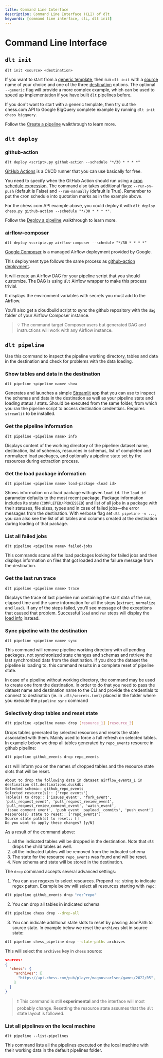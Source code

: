 ```yaml
---
title: Command Line Interface
description: Command Line Interface (CLI) of dlt
keywords: [command line interface, cli, dlt init]
---
```


# Command Line Interface

## `dlt init`

```
dlt init <source> <destination>
```

If you want to start from a [generic template](https://github.com/dlt-hub/python-dlt-init-template),
then run `dlt init` with a [source](../general-usage/glossary.md#source) name of your choice and one of the three
[destination](../general-usage/glossary.md#destination) options. The optional `--generic` flag will provide a more complex
example, which can be used to speed up implementation if you have built `dlt` pipelines before.

If you don't want to start with a generic template, then try out the chess.com API to Google BigQuery
complete example by running `dlt init chess bigquery`.

Follow the [Create a pipeline](../walkthroughs/create-a-pipeline.md) walkthrough to learn more.

## `dlt deploy`
### github-action

```
dlt deploy <script>.py github-action --schedule "*/30 * * * *"
```

[GitHub Actions](https://github.com/features/actions) is a CI/CD runner that you can use basically for free.

You need to specify when the GitHub Action should run using a [cron schedule expression](https://crontab.guru/). The command also takes additional flags: `--run-on-push` (default is False) and `--run-manually` (default is True). Remember to put the cron schedule into quotation marks as in the example above.

For the chess.com API example above, you could deploy it with `dlt deploy chess.py github-action --schedule "*/30 * * * *"`.

Follow the [Deploy a pipeline](../walkthroughs/deploy-a-pipeline.md) walkthrough to learn more.

### airflow-composer

```
dlt deploy <script>.py airflow-composer --schedule "*/30 * * * *"
```

[Google Composer](../running-in-production/orchestrators/airflow-gcp-cloud-composer.md) is a managed Airflow deployment provided by Google.

This deployment type follows the same process as [github-action deployment](../walkthroughs/deploy-a-pipeline.md).

It will create an Airflow DAG for your pipeline script that you should customize. The DAG is using `dlt` Airflow wrapper to make this process trivial.

It displays the environment variables with secrets you must add to the Airflow.

You'll also get a cloudbuild script to sync the github repository with the `dag` folder of your Airflow Composer instance.

> 💡 The command target Composer users but generated DAG and instructions will work with any Airflow instance.


## `dlt pipeline`

Use this command to inspect the pipeline working directory, tables and data in the destination and check for problems with the data loading.

### Show tables and data in the destination

```
dlt pipeline <pipeline name> show
```

Generates and launches a simple [Streamlit](https://streamlit.io/) app that you can use to inspect the schemas and data in the destination as well as your pipeline state and loading status / stats. Should be executed from the same folder, from which you ran the pipeline script to access destination credentials. Requires `streamlit` to be installed.

### Get the pipeline information

```
dlt pipeline <pipeline name> info
```

Displays content of the working directory of the pipeline: dataset name, destination, list of schemas, resources in schemas, list of completed and normalized load packages, and optionally a pipeline state set by the resources during extraction process.

### Get the load package information

```
dlt pipeline <pipeline name> load-package <load id>
```

Shows information on a load package with given `load_id`. The `load_id` parameter defaults to the most recent package. Package information includes its state (`COMPLETED/PROCESSED`) and list of all jobs in a package with their statuses, file sizes, types and in case of failed jobs—the error messages from the destination. With verbose flag set `dlt pipeline -v ...`, you can also see the list of all tables and columns created at the destination during loading of that package.

### List all failed jobs

```
dlt pipeline <pipeline name> failed-jobs
```

This commands scans all the load packages looking for failed jobs and then displays information on files that got loaded and the failure message from the destination.

### Get the last run trace

```
dlt pipeline <pipeline name> trace
```

Displays the trace of last pipeline run containing the start data of the run, elapsed time and the same information for all the steps (`extract`, `normalize` and `load`). If any of the steps failed, you'll see message of the exceptions that caused that problem. Successful `load` and `run` steps will display the [load info](walkthroughs/run-a-pipeline.md) instead.

### Sync pipeline with the destination

```
dlt pipeline <pipeline name> sync
```

This command will remove pipeline working directory with all pending packages, not synchronized state changes and schemas and retrieve the last synchronized data from the destination. If you drop the dataset the pipeline is loading to, this command results in a complete reset of pipeline state.

In case of a pipeline without working directory, the command may be used to create one from the destination. In order to do that you need to pass the dataset name and destination name to the CLI and provide the credentials to connect to destination (ie. in `.dlt/secrets.toml`) placed in the folder where you execute the `pipeline sync` command

### Selectively drop tables and reset state

```sh
dlt pipeline <pipeline name> drop [resource_1] [resource_2]
```
Drops tables generated by selected resources and resets the state associated with them. Mainly used to force a full refresh on selected tables. In example below we drop all tables generated by `repo_events` resource in github pipeline:
```sh
dlt pipeline github_events drop repo_events
```
`dlt` will inform you on the names of dropped tables and the resource state slots that will be reset.
```
About to drop the following data in dataset airflow_events_1 in destination dlt.destinations.duckdb:
Selected schema:: github_repo_events
Selected resource(s):: ['repo_events']
Table(s) to drop:: ['issues_event', 'fork_event', 'pull_request_event', 'pull_request_review_event', 'pull_request_review_comment_event', 'watch_event', 'issue_comment_event', 'push_event__payload__commits', 'push_event']
Resource(s) state to reset:: ['repo_events']
Source state path(s) to reset:: []
Do you want to apply these changes? [y/N]
```
As a result of the command above:
1. all the indicated tables will be dropped in the destination. Note that `dlt` drops the child tables as well.
2. all the indicated tables will be removed from the indicated schema
3. The state for the resource `repo_events` was found and will be reset.
4. New schema and state will be stored in the destination.

The `drop` command accepts several advanced settings:
1. You can use regexes to select resources. Prepend `re:` string to indicate regex patten. Example below will select all resources starting with `repo`:
```sh
dlt pipeline github_events drop "re:^repo"
```
2. You can drop all tables in indicated schema
```sh
dlt pipeline chess drop --drop-all
```
3. You can indicate additional state slots to reset by passing JsonPath to source state. In example below we reset the `archives` slot in source state:
```sh
dlt pipeline chess_pipeline drop --state-paths archives
```
This will select the `archives` key in `chess` source:
```json
sources:
{
  "chess": {
    "archives": [
      "https://api.chess.com/pub/player/magnuscarlsen/games/2022/05",
    ]
  }
}
```
> ❗ This command is still **experimental** and the interface will most probably change. Resetting the resource state assumes that the `dlt` state layout is followed.


### List all pipelines on the local machine
```
dlt pipeline --list-pipelines
```
This command lists all the pipelines executed on the local machine with their working data in the default pipelines folder.